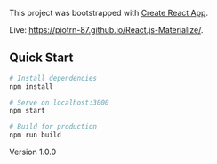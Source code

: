 This project was bootstrapped with [Create React App](https://github.com/facebook/create-react-app).

Live: https://piotrn-87.github.io/React.js-Materialize/. 

## Quick Start

```bash
# Install dependencies
npm install

# Serve on localhost:3000
npm start

# Build for production
npm run build
```
Version 1.0.0
